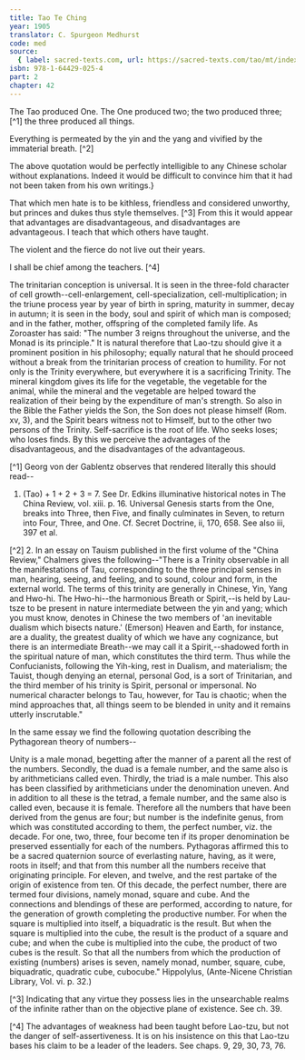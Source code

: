 ```yaml
---
title: Tao Te Ching
year: 1905
translator: C. Spurgeon Medhurst
code: med
source:
  { label: sacred-texts.com, url: https://sacred-texts.com/tao/mt/index.htm }
isbn: 978-1-64429-025-4
part: 2
chapter: 42
---
```


The Tao produced One. The One produced two; the two produced three; [^1] the three produced all things.

Everything is permeated by the yin and the yang and vivified by the immaterial breath. [^2]

The above quotation would be perfectly intelligible to any Chinese scholar without explanations. Indeed it would be difficult to convince him that it had not been taken from his own writings.}

That which men hate is to be kithless, friendless and considered unworthy, but princes and dukes thus style themselves. [^3] From this it would appear that advantages are disadvantageous, and disadvantages are advantageous. I teach that which others have taught.

The violent and the fierce do not live out their years.

I shall be chief among the teachers. [^4]

The trinitarian conception is universal. It is seen in the three-fold character of cell growth--cell-enlargement, cell-specialization, cell-multiplication; in the triune process year by year of birth in spring, maturity in summer, decay in autumn; it is seen in the body, soul and spirit of which man is composed; and in the father, mother, offspring of the completed family life. As Zoroaster has said: "The number 3 reigns throughout the universe, and the Monad is its principle." It is natural therefore that Lao-tzu should give it a prominent position in his philosophy; equally natural that he should proceed without a break from the trinitarian process of creation to humility. For not only is the Trinity everywhere, but everywhere it is a sacrificing Trinity. The mineral kingdom gives its life for the vegetable, the vegetable for the animal, while the mineral and the vegetable are helped toward the realization of their being by the expenditure of man's strength. So also in the Bible the Father yields the Son, the Son does not please himself (Rom. xv, 3), and the Spirit bears witness not to Himself, but to the other two persons of the Trinity. Self-sacrifice is the root of life. Who seeks loses; who loses finds. By this we perceive the advantages of the disadvantageous, and the disadvantages of the advantageous.

[^1] Georg von der Gablentz observes that rendered literally this should read--

1. (Tao) + 1 + 2 + 3 = 7. See Dr. Edkins illuminative historical notes in The China Review, vol. xiii. p. 16. Universal Genesis starts from the One, breaks into Three, then Five, and finally culminates in Seven, to return into Four, Three, and One. Cf. Secret Doctrine, ii, 170, 658. See also iii, 397 et al.

[^2] 2. In an essay on Tauism published in the first volume of the "China Review," Chalmers gives the following--"There is a Trinity observable in all the manifestations of Tau, corresponding to the three principal senses in man, hearing, seeing, and feeling, and to sound, colour and form, in the external world. The terms of this trinity are generally in Chinese, Yin, Yang and Hwo-hi. The Hwo-hi--the harmonious Breath or Spirit,--is held by Lau-tsze to be present in nature intermediate between the yin and yang; which you must know, denotes in Chinese the two members of 'an inevitable dualism which bisects nature.' (Emerson) Heaven and Earth, for instance, are a duality, the greatest duality of which we have any cognizance, but there is an intermediate Breath--we may call it a Spirit,--shadowed forth in the spiritual nature of man, which constitutes the third term. Thus while the Confucianists, following the Yih-king, rest in Dualism, and materialism; the Tauist, though denying an eternal, personal God, is a sort of Trinitarian, and the third member of his trinity is Spirit, personal or impersonal. No numerical character belongs to Tau, however, for Tau is chaotic; when the mind approaches that, all things seem to be blended in unity and it remains utterly inscrutable."

In the same essay we find the following quotation describing the Pythagorean theory of numbers--

Unity is a male monad, begetting after the manner of a parent all the rest of the numbers. Secondly, the duad is a female number, and the same also is by arithmeticians called even. Thirdly, the triad is a male number. This also has been classified by arithmeticians under the denomination uneven. And in addition to all these is the tetrad, a female number, and the same also is called even, because it is female. Therefore all the numbers that have been derived from the genus are four; but number is the indefinite genus, from which was constituted according to them, the perfect number, viz. the decade. For one, two, three, four become ten if its proper denomination be preserved essentially for each of the numbers. Pythagoras affirmed this to be a sacred quaternion source of everlasting nature, having, as it were, roots in itself; and that from this number all the numbers receive that originating principle. For eleven, and twelve, and the rest partake of the origin of existence from ten. Of this decade, the perfect number, there are termed four divisions, namely monad, square and cube. And the connections and blendings of these are performed, according to nature, for the generation of growth completing the productive number. For when the square is multiplied into itself, a biquadratic is the result. But when the square is multiplied into the cube, the result is the product of a square and cube; and when the cube is multiplied into the cube, the product of two cubes is the result. So that all the numbers from which the production of existing (numbers) arises is seven, namely monad, number, square, cube, biquadratic, quadratic cube, cubocube." Hippolylus, (Ante-Nicene Christian Library, Vol. vi. p. 32.)

[^3] Indicating that any virtue they possess lies in the unsearchable realms of the infinite rather than on the objective plane of existence. See ch. 39.

[^4] The advantages of weakness had been taught before Lao-tzu, but not the danger of self-assertiveness. It is on his insistence on this that Lao-tzu bases his claim to be a leader of the leaders. See chaps. 9, 29, 30, 73, 76.
